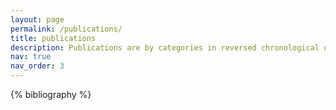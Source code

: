 ```yaml
---
layout: page
permalink: /publications/
title: publications
description: Publications are by categories in reversed chronological order.
nav: true
nav_order: 3
---
```

<!-- _pages/publications.md -->
<div class="publications">

{% bibliography %}

</div>
